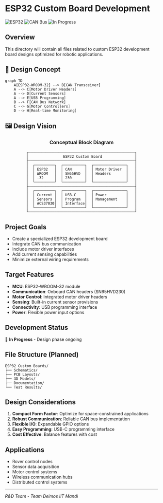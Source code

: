 # ESP32 Custom Board Development

![ESP32](https://img.shields.io/badge/ESP32-Custom%20Board-blue?style=for-the-badge)
![CAN Bus](https://img.shields.io/badge/CAN-Integrated-green?style=for-the-badge)
![In Progress](https://img.shields.io/badge/Status-In%20Progress-yellow?style=for-the-badge)

## Overview
This directory will contain all files related to custom ESP32 development board designs optimized for robotic applications.

## 🎯 Design Concept

```mermaid
graph TD
    A[ESP32-WROOM-32] --> B[CAN Transceiver]
    A --> C[Motor Driver Headers]
    A --> D[Current Sensors]
    A --> E[USB Programming]
    B --> F[CAN Bus Network]
    C --> G[Motor Controllers]
    D --> H[Real-time Monitoring]
```

## 🖼️ Design Vision

<div align="center">

### Conceptual Block Diagram
```
┌─────────────────────────────────────────────────┐
│                ESP32 Custom Board               │
├─────────────────────────────────────────────────┤
│  ┌─────────┐  ┌──────────┐  ┌───────────────┐   │
│  │ ESP32   │  │ CAN      │  │ Motor Driver  │   │
│  │ WROOM   │  │ SN65HVD  │  │ Headers       │   │
│  │ -32     │  │ 230      │  │               │   │
│  └─────────┘  └──────────┘  └───────────────┘   │
├─────────────────────────────────────────────────┤
│  ┌─────────┐  ┌──────────┐  ┌───────────────┐   │
│  │ Current │  │ USB-C    │  │ Power         │   │
│  │ Sensors │  │ Program  │  │ Management    │   │
│  │ ACS37030│  │ Interface│  │               │   │
│  └─────────┘  └──────────┘  └───────────────┘   │
└─────────────────────────────────────────────────┘
```

</div>

## Project Goals
- Create a specialized ESP32 development board
- Integrate CAN bus communication
- Include motor driver interfaces
- Add current sensing capabilities
- Minimize external wiring requirements

## Target Features
- **MCU**: ESP32-WROOM-32 module
- **Communication**: Onboard CAN headers (SN65HVD230)
- **Motor Control**: Integrated motor driver headers
- **Sensing**: Built-in current sensor provisions
- **Connectivity**: USB programming interface
- **Power**: Flexible power input options

## Development Status
🔄 **In Progress** - Design phase ongoing

## File Structure (Planned)
```
ESP32 Custom Boards/
├── Schematics/
├── PCB Layouts/
├── 3D Models/
├── Documentation/
└── Test Results/
```

## Design Considerations
1. **Compact Form Factor**: Optimize for space-constrained applications
2. **Robust Communication**: Reliable CAN bus implementation
3. **Flexible I/O**: Expandable GPIO options
4. **Easy Programming**: USB-C programming interface
5. **Cost Effective**: Balance features with cost

## Applications
- Rover control nodes
- Sensor data acquisition
- Motor control systems
- Wireless communication hubs
- Distributed control systems

---
*R&D Team - Team Deimos IIT Mandi*
